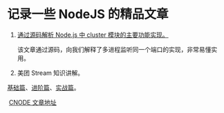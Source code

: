 
# 记录一些 NodeJS 的精品文章

1. [通过源码解析 Node.js 中 cluster 模块的主要功能实现。](https://cnodejs.org/topic/56e84480833b7c8a0492e20c)
    
    该文章通过源码，向我们解释了多进程监听同一个端口的实现，非常易懂实用。

2. 美团 Stream 知识讲解。
  
  [基础篇](http://tech.meituan.com/stream-basics.html)、[进阶篇](http://tech.meituan.com/stream-internals.html)、[实战篇](http://tech.meituan.com/stream-in-action.html)。
  
  [CNODE 文章地址](https://cnodejs.org/topic/570b1fa494b38dcb3c09a7f8)

